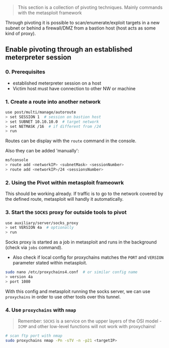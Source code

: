 > This section is a collection of pivoting techniques. Mainly commands with the metasploit framework

Through pivoting it is possible to scan/enumerate/exploit targets in a new subnet or behind a firewall/DMZ from a bastion host (host acts as some kind of proxy).

## Enable pivoting through an established meterpreter session

### 0. Prerequisites

- established meterpreter session on a host
- Victim host must have connection to other NW or machine

### 1. Create a route into another network

```bash
use post/multi/manage/autoroute
> set SESSION 1  # session on bastion host
> set SUBNET 10.10.10.0  # target network
> set NETMASK /16  # if different from /24
> run
```

Routes can be display with the `route` command in the console.

Also they can be added 'manually':

```bash
msfconsole
> route add <networkIP> <subnetMask> <sessionNumber>
> route add <networkIP>/24 <sessionsNumber>
```

### 2. Using the Pivot within metasploit frameowrk

This should be working already. If traffic is to go to the network covered by the defined route, metasploit will handly it automatically.

### 3. Start the `SOCKS` proxy for outside tools to pivot

```bash
use auxiliary/server/socks_proxy
> set VERSION 4a  # optionally
> run
```

Socks proxy is started as a job in metasploit and runs in the background (check via `jobs` command).

- Also check if local config for proxychains matches the `PORT` and `VERSION` parameter stated within metasploit.

```bash
sudo nano /etc/proxychains4.conf  # or similar config name
> version 4a
> port 1080
```

With this config and metasploit running the socks server, we can use `proxychains` in order to use other tools over this tunnel.

### 4. Use `proxychains` with `nmap`

> Remember: `SOCKS` is a service on the upper layers of the OSI model - `ICMP` and other low-level functions will not work with proxychains!

```bash
# scan ftp port with nmap
sudo proxychains nmap -Pn -sTV -n -p21 <targetIP>
```